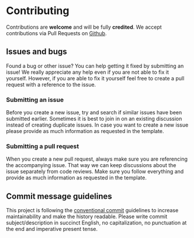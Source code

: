 # Contributing

Contributions are **welcome** and will be fully **credited**.
We accept contributions via Pull Requests on [Github](https://github.com/bycedric/react-promiser).

## Issues and bugs

Found a bug or other issue? You can help getting it fixed by submitting an issue!
We really appreciate any help even if you are not able to fix it yourself.
However, if you are able to fix it yourself feel free to create a pull request with a reference to the issue.

### Submitting an issue

Before you create a new issue, try and search if similar issues have been submitted earlier.
Sometimes it is best to join in on an existing discussion instead of creating duplicate issues.
In case you want to create a new issue please provide as much information as requested in the template.

### Submitting a pull request

When you create a new pull request, always make sure you are referencing the accompanying issue.
That way we can keep discussions about the issue separately from code reviews.
Make sure you follow everything and provide as much information as requested in the template.

## Commit message guidelines

This project is following the [conventional commit](https://conventionalcommits.org/) guidelines to increase maintainability and make the history readable.
Please write commit subject/description in succinct English, no capitalization, no punctuation at the end and imperative present tense.
